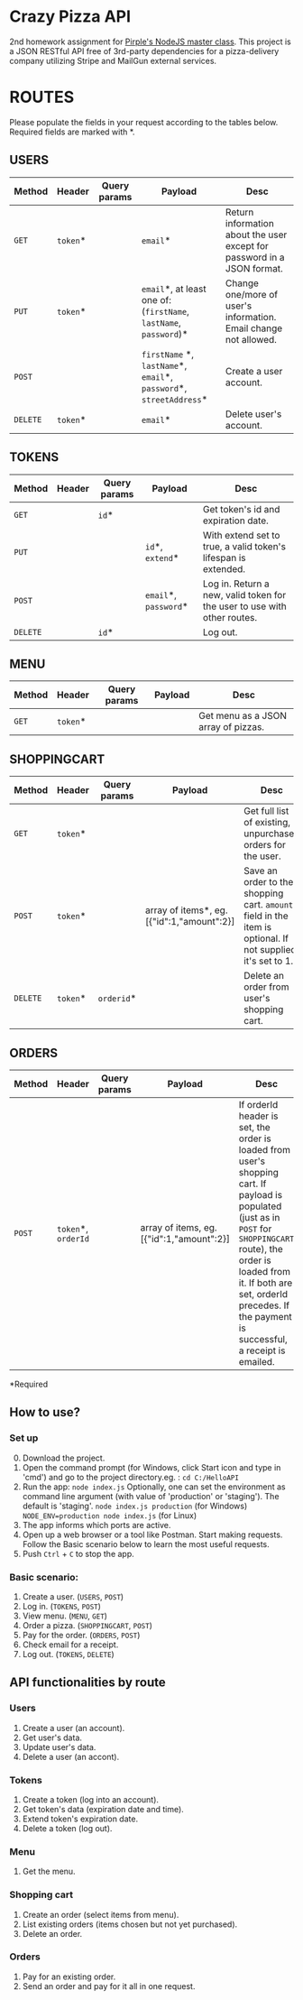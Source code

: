# Crazy Pizza API
2nd homework assignment for [Pirple's NodeJS master class](https://pirple.thinkific.com/courses/the-nodejs-master-class).
This project is a JSON RESTful API free of 3rd-party dependencies for a pizza-delivery company utilizing Stripe and MailGun external services.

# ROUTES
Please populate the fields in your request according to the tables below. Required fields are marked with *.
## USERS

|Method|Header|Query params|Payload|Desc|
|------|---------------|----------------|----------------|----------------|
|`GET`   |`token`* ||`email`\*|Return information about the user except for password in a JSON format.|
|`PUT`   |`token`* ||`email`*, at least one of: \(`firstName`, `lastName`, `password`\)\*| Change one/more of user's information. Email change not allowed.|
|`POST`  | | | `firstName` *, `lastName`\*, `email`\*, `password`\*, `streetAddress`\*|Create a user account.|
|`DELETE`|`token`* ||`email`* |Delete user's account.|

## TOKENS
|Method|Header|Query params|Payload|Desc|
|------|---------------|----------------|----------------|----------------|
|`GET`   ||`id`\*||Get token's id and expiration date.|
|`PUT`   |||`id`\*, `extend`\*|With extend set to true, a valid token's lifespan is extended.|
|`POST`  ||| `email`\*, `password`\* |Log in. Return a new, valid token for the user to use with other routes.|
|`DELETE`||`id`\*||Log out.|

## MENU

|Method|Header|Query params|Payload|Desc|
|------|---------------|----------------|----------------|----------------|
|`GET` |`token`*|||Get menu as a JSON array of pizzas. |

## SHOPPINGCART
|Method|Header|Query params|Payload|Desc|
|------|---------------|----------------|----------------|----------------|
|`GET`   |`token`\*|||Get full list of existing, unpurchased orders for the user.|
|`POST`   |`token`\* ||array of items*, eg. [{"id":1,"amount":2}]|Save an order to the shopping cart. `amount` field in the item is optional. If not supplied, it's set to 1.|
|`DELETE`|`token`\* |`orderid`\*||Delete an order from user's shopping cart.|

## ORDERS
|Method|Header|Query params|Payload|Desc|
|------|---------------|----------------|----------------|----------------|
|`POST`  |`token`*, `orderId`||array of items, eg. [{"id":1,"amount":2}]| If orderId header is set, the order is loaded from user's shopping cart. If payload is populated (just as in `POST` for `SHOPPINGCART` route), the order is loaded from it. If both are set, orderId precedes. If the payment is successful, a receipt is emailed.|

*Required

## How to use?

### Set up
0. Download the project.
1. Open the command prompt (for Windows, click Start icon and type in 'cmd') and go to the project directory.eg. :
`cd C:/HelloAPI`
2. Run the app:
`node index.js`
Optionally, one can set the environment as command line argument (with value of 'production' or 'staging'). The default is 'staging'.
`node index.js production` (for Windows)
`NODE_ENV=production node index.js` (for Linux)
3. The app informs which ports are active.
4. Open up a web browser or a tool like Postman. Start making requests. Follow the Basic scenario below to learn the most useful requests.
5. Push `Ctrl` + `C` to stop the app.

### Basic scenario:
1. Create a user. (`USERS`, `POST`)
2. Log in. (`TOKENS`, `POST`)
3. View menu. (`MENU`, `GET`)
4. Order a pizza. (`SHOPPINGCART`, `POST`)
5. Pay for the order. (`ORDERS`, `POST`)
6. Check email for a receipt.
7. Log out. (`TOKENS`, `DELETE`)

## API functionalities by route
### Users
1. Create a user (an account).
2. Get user's data.
3. Update user's data.
4. Delete a user (an accont).

### Tokens
1. Create a token (log into an account).
2. Get token's data (expiration date and time).
3. Extend token's expiration date.
4. Delete a token (log out).

### Menu
1. Get the menu.

### Shopping cart
1. Create an order (select items from menu).
2. List existing orders (items chosen but not yet purchased).
3. Delete an order.

### Orders
1. Pay for an existing order.
2. Send an order and pay for it all in one request.
